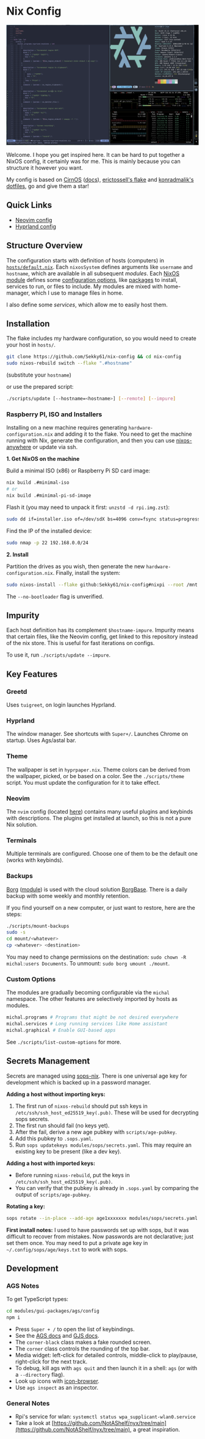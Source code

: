 # Nix Config

![Screenshot of nix-yoga](./assets/screenshots/nix-yoga.png)

Welcome. I hope you get inspired here.
It can be hard to put together a NixOS config, it certainly was for me. This is mainly because you can structure it however you want.

My config is based on [CirnOS](https://github.com/end-4/CirnOS) ([docs](https://end-4.github.io/dots-hyprland-wiki/en/i-i/02usage/)), [erictossell's flake](https://github.com/erictossell/nixflakes) and [konradmalik's dotfiles](https://github.com/konradmalik/dotfiles/tree/main), go and give them a star!

## Quick Links

- [Neovim config](modules/nvim/init.lua)
- [Hyprland config](modules/hyprland/)

## Structure Overview

The configuration starts with definition of hosts (computers) in [`hosts/default.nix`](hosts/default.nix).
Each `nixosSystem` defines arguments like `username` and `hostname`, which are available in all subsequent *modules*.
Each [NixOS module](https://nixos.wiki/wiki/NixOS_modules) defines some [configuration options](https://search.nixos.org/options), like [packages](https://search.nixos.org/packages) to install, services to run, or files to include.
My modules are mixed with home-manager, which I use to manage files in home.

I also define some *services*, which allow me to easily host them.

## Installation

The flake includes my hardware configuration, so you would need to create your host in `hosts/`.

```bash
git clone https://github.com/Sekky61/nix-config && cd nix-config
sudo nixos-rebuild switch --flake ".#hostname"
```
(substitute your `hostname`)

or use the prepared script:

```bash
./scripts/update [--hostname=<hostname>] [--remote] [--impure]
```

### Raspberry PI, ISO and Installers

Installing on a new machine requires generating `hardware-configuration.nix` and adding it to the flake. You need to get the machine running with Nix, generate the configuration, and then you can use [nixos-anywhere](https://github.com/nix-community/nixos-anywhere) or update via ssh.

**1. Get NixOS on the machine**

Build a minimal ISO (x86) or Raspberry Pi SD card image:
```bash
nix build .#minimal-iso
# or
nix build .#minimal-pi-sd-image
```

Flash it (you may need to unpack it first: `unzstd -d rpi.img.zst`):
```bash
sudo dd if=installer.iso of=/dev/sdX bs=4096 conv=fsync status=progress
```

Find the IP of the installed device:
```bash
sudo nmap -p 22 192.168.0.0/24
```

**2. Install**

Partition the drives as you wish, then generate the new `hardware-configuration.nix`. Finally, install the system:
```bash
sudo nixos-install --flake github:Sekky61/nix-config#nixpi --root /mnt --no-bootloader
```
The `--no-bootloader` flag is unverified.

## Impurity

Each host definition has its complement `$hostname-impure`.
Impurity means that certain files, like the Neovim config, get linked to this repository instead of the nix store. This is useful for fast iterations on configs.

To use it, run `./scripts/update --impure`.

## Key Features

### Greetd
Uses `tuigreet`, on login launches Hyprland.

### Hyprland
The window manager. See shortcuts with `Super+/`.
Launches Chrome on startup. Uses Ags/astal bar.

### Theme
The wallpaper is set in `hyprpaper.nix`.
Theme colors can be derived from the wallpaper, picked, or be based on a color.
See the `./scripts/theme` script. You must update the configuration for it to take effect.

### Neovim
The `nvim` config (located [here](modules/nvim/init.lua)) contains many useful plugins and keybinds with descriptions. The plugins get installed at launch, so this is not a pure Nix solution.

### Terminals
Multiple terminals are configured. Choose one of them to be the default one (works with keybinds).

### Backups
[Borg](https://borgbackup.readthedocs.io/en/stable/) ([module](modules/borg.nix)) is used with the cloud solution [BorgBase](https://www.borgbase.com/). There is a daily backup with some weekly and monthly retention.

If you find yourself on a new computer, or just want to restore, here are the steps:
```bash
./scripts/mount-backups
sudo -s
cd mount/<whatever>
cp <whatever> <destination>
```
You may need to change permissions on the destination: `sudo chown -R michal:users Documents`.
To unmount: `sudo borg umount ./mount`.

### Custom Options
The modules are gradually becoming configurable via the `michal` namespace. The other features are selectively imported by hosts as modules.

```nix
michal.programs # Programs that might be not desired everywhere
michal.services # Long running services like Home assistant
michal.graphical # Enable GUI-based apps
```

See `./scripts/list-custom-options` for more.

## Secrets Management

Secrets are managed using [sops-nix](https://github.com/Mic92/sops-nix). There is one universal age key for development which is backed up in a password manager.

**Adding a host without importing keys:**
1. The first run of `nixos-rebuild` should put ssh keys in `/etc/ssh/ssh_host_ed25519_key(.pub)`. These will be used for decrypting sops secrets.
2. The first run should fail (no keys yet).
3. After the fail, derive a new age pubkey with `scripts/age-pubkey`.
4. Add this pubkey to `.sops.yaml`.
5. Run `sops updatekeys modules/sops/secrets.yaml`. This may require an existing key to be present (like a dev key).

**Adding a host with imported keys:**
- Before running `nixos-rebuild`, put the keys in `/etc/ssh/ssh_host_ed25519_key(.pub)`.
- You can verify that the pubkey is already in `.sops.yaml` by comparing the output of `scripts/age-pubkey`.

**Rotating a key:**
```bash
sops rotate --in-place --add-age age1xxxxxxx modules/sops/secrets.yaml
```

**First install notes:**
I used to have passwords set up with sops, but it was difficult to recover from mistakes. Now passwords are not declarative; just set them once. You may need to put a private age key in `~/.config/sops/age/keys.txt` to work with sops.

## Development

### AGS Notes

To get TypeScript types:
```bash
cd modules/gui-packages/ags/config
npm i
```

- Press `Super + /` to open the list of keybindings.
- See the [AGS docs](https://aylur.github.io/ags/) and [GJS docs](https://gjs.guide/).
- The `corner-black` class makes a fake rounded screen.
- The `corner` class controls the rounding of the top bar.
- Media widget: left-click for detailed controls, middle-click to play/pause, right-click for the next track.
- To debug, kill ags with `ags quit` and then launch it in a shell: `ags` (or with a `--directory` flag).
- Look up icons with [icon-browser](https://github.com/Aylur/icon-browser/tree/main).
- Use `ags inspect` as an inspector.

### General Notes
- Rpi's service for wlan: `systemctl status wpa_supplicant-wlan0.service`
- Take a look at [https://github.com/NotAShelf/nyx/tree/main](https://github.com/NotAShelf/nyx/tree/main), a great inspiration.
